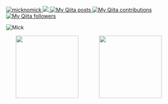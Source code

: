 [ ![micknomick](https://komarev.com/ghpvc/?username=micknomick)
](https://github.com/micknomick/mick1996/)
[![](https://img.shields.io/github/followers/micknomick?label=follow&logo=github&style=flat)
](https://github.com/micknomick)
[![My Qiita posts](https://qiita-badge.apiapi.app/s/noob_engineer_mick/posts.svg)
](http://qiita.com/noob_engineer_mick)
[![My Qiita contributions](https://qiita-badge.apiapi.app/s/noob_engineer_mick/contributions.svg)
](http://qiita.com/noob_engineer_mick)
[![My Qiita followers](https://qiita-badge.apiapi.app/s/noob_engineer_mick/followers.svg)
](http://qiita.com/noob_engineer_mick)

![Mick](http://github-profile-summary-cards.vercel.app/api/cards/profile-details?username=micknomick&theme=transparent)
<p>

<div style="display: flex; justify-content: space-around; align-items: center;">
  <a href="https://github.com/micknomick">
    <img align="left" height="170px" src="https://github-readme-stats.vercel.app/api?username=micknomick&count_private=true&show_icons=true&theme=transparent" />
  </a>
  <a href="https://github.com/micknomick">
    <img align="left" height="170px" src="https://github-readme-stats.vercel.app/api/top-langs/?username=micknomick&layout=compact&theme=transparent" />
  </a>
  </p>
</div>

